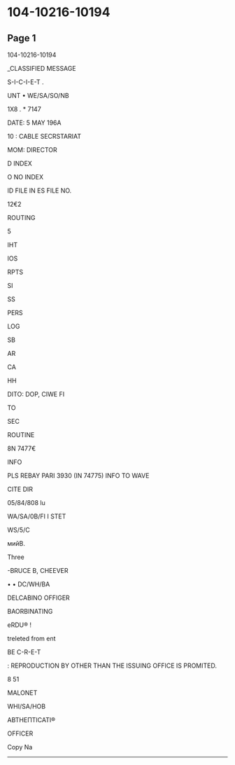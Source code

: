 # 104-10216-10194

## Page 1

104-10216-10194

_CLASSIFIED MESSAGE

S-I-C-I-E-T .

UNT • WE/SA/SO/NB

1X8 . * 7147

DATE: 5 MAY 196A

10 : CABLE SECRSTARIAT

MOM: DIRECTOR

D INDEX

O NO INDEX

ID FILE IN ES FILE NO.

12€2

ROUTING

5

IHT

IOS

RPTS

SI

SS

PERS

LOG

SB

AR

CA

HH

DITO: DOP, CIWE FI

TO

SEC

ROUTINE

8N 7477€

INFO

PLS REBAY PARI 3930 (IN 74775) INFO TO WAVE

CITE DIR

05/84/808 lu

WA/SA/0B/FI I STET

WS/5/C

мийВ.

Three

-BRUCE B, CHEEVER

• • DC/WH/BA

DELCABINO OFFIGER

BAORBINATING

eRDU® !

treleted from ent

BE C-R-E-T

: REPRODUCTION BY OTHER THAN THE ISSUING OFFICE IS PROMITED.

8 51

MALONET

WHI/SA/HOB

АВТНЕПТІСАТІ®

OFFICER

Copy Na

---

